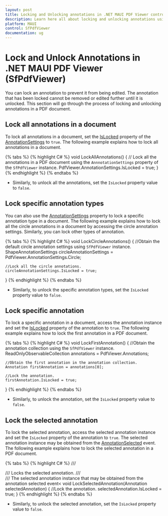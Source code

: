 ```yaml
---
layout: post
title: Locking and Unlocking annotations in .NET MAUI PDF Viewer control | Syncfusion
description: Learn here all about locking and unlocking annotations using Syncfusion .NET MAUI PDF Viewer (SfPdfViewer) control.
platform: MAUI
control: SfPdfViewer
documentation: ug
---
```


# Lock and Unlock Annotations in .NET MAUI PDF Viewer (SfPdfViewer)

You can lock an annotation to prevent it from being edited. The annotation that has been locked cannot be removed or edited further until it is unlocked. This section will go through the process of locking and unlocking annotations in a PDF document.

## Lock all annotations in a document

To lock all annotations in a document, set the [IsLocked](https://help.syncfusion.com/cr/maui/Syncfusion.Maui.PdfViewer.BaseAnnotationSettings.html#properties) property of the [AnnotationSettings](https://help.syncfusion.com/cr/maui/Syncfusion.Maui.PdfViewer.AnnotationSettings.html) to `true`. The following example explains how to lock all annotations in a document.

{% tabs %}
{% highlight C# %}
void LockAllAnnotations()
{
    // Lock all the annotations in a PDF document using the `AnnnotationSettings` property of the `SfPdfViewer` instance.
    PdfViewer.AnnotationSettings.IsLocked = true;
}
{% endhighlight %}
{% endtabs %}

* Similarly, to unlock all the annotations, set the `IsLocked` property value to `false`.

## Lock specific annotation types

You can also use the [AnnotationSettings](https://help.syncfusion.com/cr/maui/Syncfusion.Maui.PdfViewer.SfPdfViewer.html#Syncfusion_Maui_PdfViewer_SfPdfViewer_AnnotationSettings) property to lock a specific annotation type in a document. The following example explains how to lock all the circle annotations in a document by accessing the circle annotation settings. Similarly, you can lock other types of annotation.

{% tabs %}
{% highlight C# %}
void LockCircleAnnotations()
{
    //Obtain the default circle annotation settings using `SfPdfViewer` instance.
    ShapeAnnotationSettings circleAnnotationSettings = PdfViewer.AnnotationSettings.Circle;
    
    //Lock all the circle annotations.
    circleAnnotationSettings.IsLocked = true;
}
{% endhighlight %}
{% endtabs %}

* Similarly, to unlock the specific annotation types, set the `IsLocked` property value to `false`.

## Lock specific annotation

To lock a specific annotation in a document, access the annotation instance and set the [IsLocked](https://help.syncfusion.com/cr/maui/Syncfusion.Maui.PdfViewer.Annotation.html#Syncfusion_Maui_PdfViewer_Annotation_IsLocked) property of the annotation to `true`. The following example explains how to lock the first annotation in a PDF document.

{% tabs %}
{% highlight C# %}
void LockFirstAnnotation()
{
    //Obtain the annotation collection using the `SfPdfViewer` instance.
    ReadOnlyObservableCollection<Annotation> annotations = PdfViewer.Annotations;

    //Obtain the first annotation in the annotation collection.
    Annotation firstAnnotation = annotations[0];

    //Lock the annotation.
    firstAnnotation.IsLocked = true;
}
{% endhighlight %}
{% endtabs %}

* Similarly, to unlock the annotation, set the `IsLocked` property value to `false`.

## Lock the selected annotation

To lock the selected annotation, access the selected annotation instance and set the `IsLocked` property of the annotation to `true`. The selected annotation instance may be obtained from the [AnnotationSelected](https://help.syncfusion.com/cr/maui/Syncfusion.Maui.PdfViewer.SfPdfViewer.html#Syncfusion_Maui_PdfViewer_SfPdfViewer_AnnotationSelected) event. The following example explains how to lock the selected annotation in a PDF document.

{% tabs %}
{% highlight C# %}
/// <summary>
/// Locks the selected annotation.
/// </summary>
/// <param name="selectedAnnotation">The selected annotation instance that may be obtained from the annotation selected event<</param>
void LockSelectedAnnotation(Annotation selectedAnnotation)
{
    //Lock the annotation.
    selectedAnnotation.IsLocked = true;
}
{% endhighlight %}
{% endtabs %}

* Similarly, to unlock the selected annotation, set the `IsLocked` property value to `false`.
